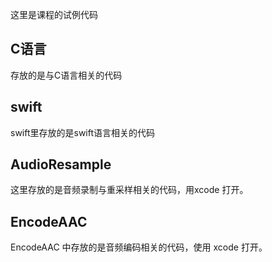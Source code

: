 
这里是课程的试例代码

## C语言
存放的是与C语言相关的代码

## swift
swift里存放的是swift语言相关的代码

## AudioResample
这里存放的是音频录制与重采样相关的代码，用xcode 打开。

## EncodeAAC
EncodeAAC 中存放的是音频编码相关的代码，使用 xcode 打开。
